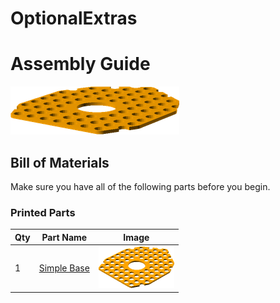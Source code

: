 # OptionalExtras
# Assembly Guide

![view](../images/OptionalExtras_view.png)

## Bill of Materials

Make sure you have all of the following parts before you begin.

### Printed Parts

Qty | Part Name | Image
--- | --- | ---
1 | [Simple Base](../printedparts/stl/SimpleBase.stl) | ![](../printedparts/images/SimpleBase_view.png) | 


